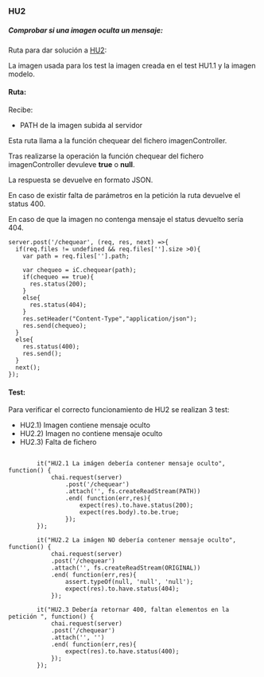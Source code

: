 ### HU2
##### Comprobar si una imagen oculta un mensaje:

Ruta para dar solución a [HU2](https://github.com/alexrodriguezlop/HDN.PG/issues/11):

La imagen usada para los test la imagen creada en el test HU1.1 y la imagen modelo.

#### Ruta:
Recibe:

- PATH de la imagen subida al servidor

Esta ruta llama a la función chequear del fichero imagenController.

Tras realizarse la operación la función chequear del fichero imagenController devuleve **true** o **null**.

La respuesta se devuelve en formato JSON.

En caso de existir falta de parámetros en la petición la ruta devuelve el status 400.

En caso de que la imagen no contenga mensaje el status devuelto sería 404.

```
server.post('/chequear', (req, res, next) =>{
  if(req.files != undefined && req.files[''].size >0){
    var path = req.files[''].path;

    var chequeo = iC.chequear(path);
    if(chequeo == true){
      res.status(200); 
    }
    else{
      res.status(404);
    }
    res.setHeader("Content-Type","application/json");
    res.send(chequeo);
  }
  else{
    res.status(400);
    res.send();
  }  
  next();
});
```

#### Test:

Para verificar el correcto funcionamiento de HU2 se realizan 3 test:

- HU2.1) Imagen contiene mensaje oculto
- HU2.2) Imagen no contiene mensaje oculto
- HU2.3) Falta de fichero


```

        it("HU2.1 La imágen debería contener mensaje oculto", function() {
            chai.request(server)
                .post('/chequear')
                .attach('', fs.createReadStream(PATH))
                .end( function(err,res){
                    expect(res).to.have.status(200);
                    expect(res.body).to.be.true;
                });
        });
```


```
        it("HU2.2 La imágen NO debería contener mensaje oculto", function() {
            chai.request(server)
            .post('/chequear')
            .attach('', fs.createReadStream(ORIGINAL))
            .end( function(err,res){ 
                assert.typeOf(null, 'null', 'null');
                expect(res).to.have.status(404);
            });
```


```
        it("HU2.3 Debería retornar 400, faltan elementos en la petición ", function() {
            chai.request(server)
            .post('/chequear')
            .attach('', '')
            .end( function(err,res){ 
                expect(res).to.have.status(400);
            });
        });

```